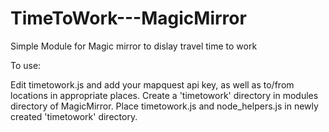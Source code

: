 # TimeToWork---MagicMirror
Simple Module for Magic mirror to dislay travel time to work

To use:

Edit timetowork.js and add your mapquest api key, as well as to/from locations in appropriate places. Create a 'timetowork' directory in modules directory of MagicMirror. Place timetowork.js and node_helpers.js in newly created 'timetowork' directory. 

